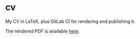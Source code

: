 # cv
My CV in LaTeX, plus GitLab CI for rendering and publishing it.

The rendered PDF is available [here](https://hleppine.github.io/cv.pdf).
